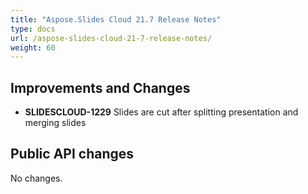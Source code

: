 ```yaml
---
title: "Aspose.Slides Cloud 21.7 Release Notes"
type: docs
url: /aspose-slides-cloud-21-7-release-notes/
weight: 60
---
```


## **Improvements and Changes**
- **SLIDESCLOUD-1229** Slides are cut after splitting presentation and merging slides

## **Public API changes**
No changes.
